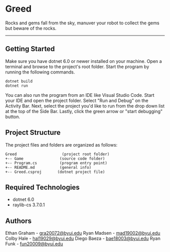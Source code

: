 # Greed
Rocks and gems fall from the sky, manuver your robot to collect the gems
but beware of the rocks.

---
## Getting Started
Make sure you have dotnet 6.0 or newer installed on your machine. Open 
a terminal and browse to the project's root folder. Start the program 
by running the following commands.
```
dotnet build
dotnet run 
```
You can also run the program from an IDE like Visual Studio Code. 
Start your IDE and open the project folder. Select "Run and Debug" on 
the Activity Bar. Next, select the project you'd like to run from the 
drop down list at the top of the Side Bar. Lastly, click the green 
arrow or "start debugging" button.

## Project Structure
The project files and folders are organized as follows:
```
Greed                    (project root folder)
+-- Game                (source code folder)
+-- Program.cs          (program entry point)    
+-- README.md           (general info)
+-- Greed.csproj       (dotnet project file)
```

## Required Technologies
* dotnet 6.0
* raylib-cs 3.7.0.1

## Authors
Ethan Graham - gra20072@byui.edu
Ryan Madsen - mad19002@byui.edu
Colby Hale - hal19029@byui.edu
Diego Baeza - bae18003@byui.edu
Ryan Funk - fun20009@byui.edu
